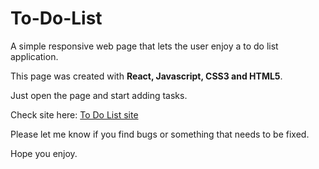 # To-Do-List
A simple responsive web page that lets the user enjoy a to do list application.

This page was created with <b>React, Javascript, CSS3 and HTML5</b>.

Just open the page and start adding tasks.

Check site here: [To Do List site](https://leorrose.github.io/To-Do-List.io/)

Please let me know if you find bugs or something that needs to be fixed.

Hope you enjoy.
